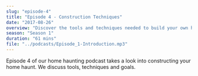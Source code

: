 ```yaml
---
slug: "episode-4"
title: "Episode 4 - Construction Techniques"
date: "2017-08-26"
overview: "Discover the tools and techniques needed to build your own home haunt"
season: "Season 1"
duration: "61 mins"
file: "../podcasts/Episode_1-Introduction.mp3"
---
```


Episode 4 of our home haunting podcast takes a look into constructing your home haunt. We discuss tools, techniques and goals.
